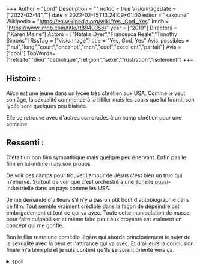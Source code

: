 +++
Author = "Lord"
Description = ""
notoc = true
VisionnageDate = ["2022-02-14",""]
date = 2022-02-15T13:24:09+01:00
editor = "kakoune"
Wikipedia = "https://en.wikipedia.org/wiki/Yes,_God,_Yes"
Imdb = "https://www.imdb.com/title/tt8949056/"
year = ["2019"]
Directors = ["Karen Maine"]
Actors = ["Natalia Dyer","Francesca Reale","Timothy Simons"]
RssTag = ["visionnage"]
title = "Yes, God, Yes"
Avis_possibles = ["nul","long","court","oneshot","meh","cool","excellent","parfait"]
Avis = ["cool"] 
TopWords=["retraite","dieu","catholique","religion","sexe","frustration","isolement"]
+++
## Histoire :
*Alice* est une jeune dans un lycée très chrétien aux USA.
Comme le veut son âge, la sexualité commence à la titiller mais les cours que lui fournit son lycée sont quelques peu biaisés.

Elle se retrouve avec d'autres camarades à un camp chrétien pour une semaine.

## Ressenti :
C'était un bon film sympathique mais quelque peu énervant.
Enfin pas le film en lui-même mais son propos.

De voir ces camps pour trouver l'amour de Jésus c'est bien un truc qui m'énerve.
Surtout de voir que c'est orchestré à une échelle quasi-industrielle dans un pays comme les USA.

Je me demande d'ailleurs s'il n'y a pas un ptit bout d'autobiographie dans ce film.
Tout semble vraiment crédible dans la façon de dépeindre cet embrigadement et tout ce qui va avec.
Toute cette manipulation de masse pour faire culpabiliser et même faire peur aux croyants est vraiment un concept qui me gonfle.

Bon le film reste une comédie légère qui aborde principalement le sujet de la sexualité avec la peur et l'attirance qui va avec.
Et d'ailleurs la conclusion finale m'a bien plu et je suis content qu'ils se soient orienté vers ça.

<details><summary>spoil</summary>

C'est cool, que le message de paix et d'amour au final ne provienne pas de Jésus mais d'une lesbienne ayant tourné le dos au christiannisme et son obscurantisme.
À côté de ça, tous les personnages les plus touchés par la religion et qui oppresse ceux moins empêtrés dedans dérogent tous à leurs propres règles.
</details>
